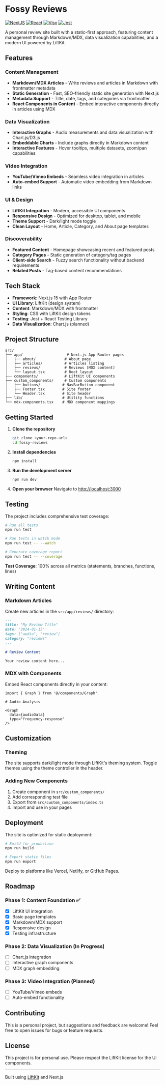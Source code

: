 # Fossy Reviews
[![NextJS][nextjs-shield]][nextjs-url] [![React][react-shield]][react-url] [![Visx][visx-shield]][visx-url] [![Jest][jest-shield]][jest-url]

A personal review site built with a static-first approach, featuring content management through Markdown/MDX, data visualization capabilities, and a modern UI powered by LiftKit.

## Features

### Content Management
- **Markdown/MDX Articles** - Write reviews and articles in Markdown with frontmatter metadata
- **Static Generation** - Fast, SEO-friendly static site generation with Next.js
- **Metadata Support** - Title, date, tags, and categories via frontmatter
- **React Components in Content** - Embed interactive components directly in articles using MDX

### Data Visualization
- **Interactive Graphs** - Audio measurements and data visualization with Chart.js/D3.js
- **Embeddable Charts** - Include graphs directly in Markdown content
- **Interactive Features** - Hover tooltips, multiple datasets, zoom/pan capabilities

### Video Integration
- **YouTube/Vimeo Embeds** - Seamless video integration in articles
- **Auto-embed Support** - Automatic video embedding from Markdown links

### UI & Design
- **LiftKit Integration** - Modern, accessible UI components
- **Responsive Design** - Optimized for desktop, tablet, and mobile
- **Theme Support** - Dark/light mode toggle
- **Clean Layout** - Home, Article, Category, and About page templates

### Discoverability
- **Featured Content** - Homepage showcasing recent and featured posts
- **Category Pages** - Static generation of category/tag pages
- **Client-side Search** - Fuzzy search functionality without backend requirements
- **Related Posts** - Tag-based content recommendations

## Tech Stack

- **Framework**: Next.js 15 with App Router
- **UI Library**: LiftKit (design system)
- **Content**: Markdown/MDX with frontmatter
- **Styling**: CSS with LiftKit design tokens
- **Testing**: Jest + React Testing Library
- **Data Visualization**: Chart.js (planned)

## Project Structure

```
src/
├── app/                    # Next.js App Router pages
│   ├── about/             # About page
│   ├── articles/          # Articles listing
│   ├── reviews/           # Reviews (MDX content)
│   └── layout.tsx         # Root layout
├── components/            # LiftKit UI components
├── custom_components/     # Custom components
│   ├── buttons/          # NavBarButton component
│   ├── Footer.tsx        # Site footer
│   └── Header.tsx        # Site header
├── lib/                  # Utility functions
└── mdx-components.tsx    # MDX component mappings
```

## Getting Started

1. **Clone the repository**
   ```bash
   git clone <your-repo-url>
   cd fossy-reviews
   ```

2. **Install dependencies**
   ```bash
   npm install
   ```

3. **Run the development server**
   ```bash
   npm run dev
   ```

4. **Open your browser**
   Navigate to [http://localhost:3000](http://localhost:3000)

## Testing

The project includes comprehensive test coverage:

```bash
# Run all tests
npm run test

# Run tests in watch mode
npm run test -- --watch

# Generate coverage report
npm run test -- --coverage
```

**Test Coverage**: 100% across all metrics (statements, branches, functions, lines)

## Writing Content

### Markdown Articles
Create new articles in the `src/app/reviews/` directory:

```markdown
---
title: "My Review Title"
date: "2024-01-15"
tags: ["audio", "review"]
category: "reviews"
---

# Review Content

Your review content here...
```

### MDX with Components
Embed React components directly in your content:

```mdx
import { Graph } from '@/components/Graph'

# Audio Analysis

<Graph 
  data={audioData} 
  type="frequency-response" 
/>
```

## Customization

### Theming
The site supports dark/light mode through LiftKit's theming system. Toggle themes using the theme controller in the header.

### Adding New Components
1. Create component in `src/custom_components/`
2. Add corresponding test file
3. Export from `src/custom_components/index.ts`
4. Import and use in your pages

## Deployment

The site is optimized for static deployment:

```bash
# Build for production
npm run build

# Export static files
npm run export
```

Deploy to platforms like Vercel, Netlify, or GitHub Pages.

## Roadmap

### Phase 1: Content Foundation ✅
- [x] LiftKit UI integration
- [x] Basic page templates
- [x] Markdown/MDX support
- [x] Responsive design
- [x] Testing infrastructure

### Phase 2: Data Visualization (In Progress)
- [ ] Chart.js integration
- [ ] Interactive graph components
- [ ] MDX graph embedding

### Phase 3: Video Integration (Planned)
- [ ] YouTube/Vimeo embeds
- [ ] Auto-embed functionality

## Contributing

This is a personal project, but suggestions and feedback are welcome! Feel free to open issues for bugs or feature requests.

## License

This project is for personal use. Please respect the LiftKit license for the UI components.

---

Built using [LiftKit](https://github.com/chainlift/liftkit) and Next.js

<!-- MARKDOWN LINKS & IMAGES -->

[nextjs-shield]: https://img.shields.io/badge/Next.js-000000.svg?style=for-the-badge&logo=next.js&logoColor=white
[nextjs-url]: https://github.com/vercel/next.js
[css-shield]: https://img.shields.io/badge/CSS3-1572B6.svg?style=for-the-badge&logo=css3&logoColor=white
[css-url]: https://developer.mozilla.org/en-US/docs/Web/CSS
[jest-shield]: https://img.shields.io/badge/Jest-323330?style=for-the-badge&logo=Jest&logoColor=white
[jest-url]: https://jestjs.io/
[react-shield]: https://img.shields.io/badge/React-20232A.svg?style=for-the-badge&logo=react&logoColor=61DAFB
[react-url]: https://react.dev
[visx-shield]: https://img.shields.io/badge/Visx-FF1431?style=for-the-badge&logo=visx&logoColor=FFFFFF
[visx-url]: https://airbnb.io/visx/